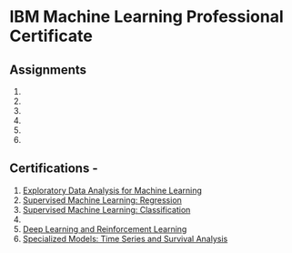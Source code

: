 # IBM Machine Learning Professional Certificate

## Assignments
1.
2.
3.
4.
5.
6.

## Certifications -
1. [Exploratory Data Analysis for Machine Learning](https://www.coursera.org/account/accomplishments/verify/VH7SPLWECTJB)
2. [Supervised Machine Learning: Regression](https://www.coursera.org/account/accomplishments/verify/VBWTFSFN57TX)
3. [Supervised Machine Learning: Classification](https://www.coursera.org/account/accomplishments/verify/33S92M3J8H6D)
4. []()
5. [Deep Learning and Reinforcement Learning](https://www.coursera.org/account/accomplishments/verify/G5C942AJ7LDK)
6. [Specialized Models: Time Series and Survival Analysis](https://www.coursera.org/account/accomplishments/verify/NXEXQ58J25Y4)
